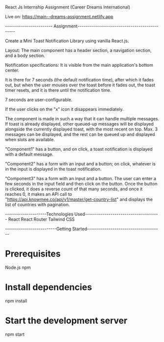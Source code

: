 
React Js Internship Assignment (Career Dreams International)

Live on: https://main--dreams-assignment.netlify.app

------------------------ Assignment----------------------------------------------

Create a Mini Toast Notification Library using vanilla React.js. 

Layout:
The main component has a header section, a navigation section, and a
body section.

Notification specifications:
It is visible from the main application's bottom center.

It is there for 7 seconds (the default notification time), after which
it fades out, but when the user mouses over the toast before it fades
out, the toast timer resets, and it is there until the notification
time.

7 seconds are user-configurable.

If the user clicks on the "x" icon it disappears immediately.

The component is made in such a way that it can handle multiple
messages. If toast is already displayed, other queued-up messages will
be displayed alongside the currently displayed toast, with the most
recent on top. Max. 3 messages can be displayed, and the rest can be
queued up and displayed when slots are available.

"Component1" has a button, and on click, a toast notification is
displayed with a default message.

"Component2" has a form with an input and a button; on click, whatever
is in the input is displayed in the toast notification.

"Component3" has a form with an input and a button. The user can enter a
few seconds in the input field and then click on the button. Once the
button is clicked, it does a reverse count of that many seconds, and
once it reaches 0, it makes an API call to
"https://api.knowmee.co/api/v1/master/get-country-list" and displays the
list of countries with pagination.


---------------------Technologies Used--------------------------------------
React
React Router
Tailwind CSS

--------------------------Getting Started--------------------------------------
# Prerequisites
Node.js
npm

# Install dependencies
npm install

# Start the development server
npm start